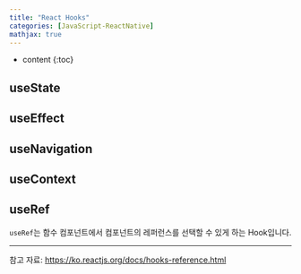 ```yaml
---
title: "React Hooks"
categories: [JavaScript-ReactNative]
mathjax: true
---
```


* content
{:toc}
## useState

## useEffect

## useNavigation

## useContext

## useRef

`useRef`는 함수 컴포넌트에서 컴포넌트의 레퍼런스를 선택할 수 있게 하는 Hook입니다.

---

참고 자료: https://ko.reactjs.org/docs/hooks-reference.html